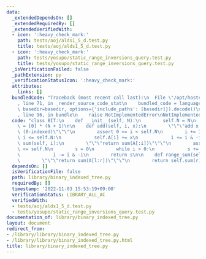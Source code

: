 ```yaml
---
data:
  _extendedDependsOn: []
  _extendedRequiredBy: []
  _extendedVerifiedWith:
  - icon: ':heavy_check_mark:'
    path: tests/aoj/alds1_5_d.test.py
    title: tests/aoj/alds1_5_d.test.py
  - icon: ':heavy_check_mark:'
    path: tests/yosupo/static_range_inversions_query.test.py
    title: tests/yosupo/static_range_inversions_query.test.py
  _isVerificationFailed: false
  _pathExtension: py
  _verificationStatusIcon: ':heavy_check_mark:'
  attributes:
    links: []
  bundledCode: "Traceback (most recent call last):\n  File \"/opt/hostedtoolcache/PyPy/3.7.13/x64/site-packages/onlinejudge_verify/documentation/build.py\"\
    , line 71, in _render_source_code_stat\n    bundled_code = language.bundle(stat.path,\
    \ basedir=basedir, options={'include_paths': [basedir]}).decode()\n  File \"/opt/hostedtoolcache/PyPy/3.7.13/x64/site-packages/onlinejudge_verify/languages/python.py\"\
    , line 96, in bundle\n    raise NotImplementedError\nNotImplementedError\n"
  code: "class BIT:\n    def __init__(self, N):\n        self.N = N\n        self.A\
    \ = [0] * (N + 1)\n\n    def add(self, i, x):\n        \"\"\"add x to i-th element\
    \ (0-indexed)\"\"\"\n        assert 0 <= i < self.N\n        i += 1\n        while\
    \ i <= self.N:\n            self.A[i] += x\n            i += i & -i\n\n    def\
    \ sum(self, i):\n        \"\"\"return sum(A[:i])\"\"\"\n        assert 0 <= i\
    \ <= self.N\n        s = 0\n        while i > 0:\n            s += self.A[i]\n\
    \            i -= i & -i\n        return s\n\n    def range_sum(self, l, r):\n\
    \        \"\"\"return sum(A[l:r])\"\"\"\n        return self.sum(r) - self.sum(l)\n"
  dependsOn: []
  isVerificationFile: false
  path: library/binary_indexed_tree.py
  requiredBy: []
  timestamp: '2022-11-03 15:53:19+09:00'
  verificationStatus: LIBRARY_ALL_AC
  verifiedWith:
  - tests/aoj/alds1_5_d.test.py
  - tests/yosupo/static_range_inversions_query.test.py
documentation_of: library/binary_indexed_tree.py
layout: document
redirect_from:
- /library/library/binary_indexed_tree.py
- /library/library/binary_indexed_tree.py.html
title: library/binary_indexed_tree.py
---
```

